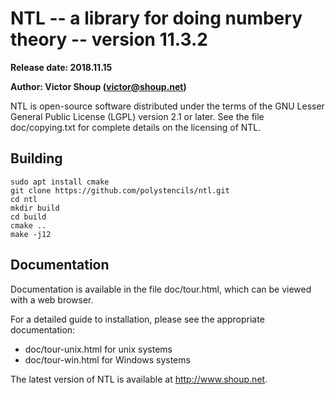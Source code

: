 # NTL  -- a library for doing numbery theory --  version 11.3.2

**Release date: 2018.11.15**

**Author: Victor Shoup (victor@shoup.net)**

NTL is open-source software distributed under the terms of the GNU Lesser
General Public License (LGPL) version 2.1 or later.  See the file
doc/copying.txt for complete details on the licensing of NTL.

## Building

```
sudo apt install cmake
git clone https://github.com/polystencils/ntl.git
cd ntl
mkdir build
cd build
cmake ..
make -j12
```

## Documentation

Documentation is available in the file doc/tour.html, which can be viewed with
a web browser.

For a detailed guide to installation, please see the appropriate documentation: 
   * doc/tour-unix.html for unix systems
   * doc/tour-win.html for Windows systems

The latest version of NTL is available at http://www.shoup.net.
